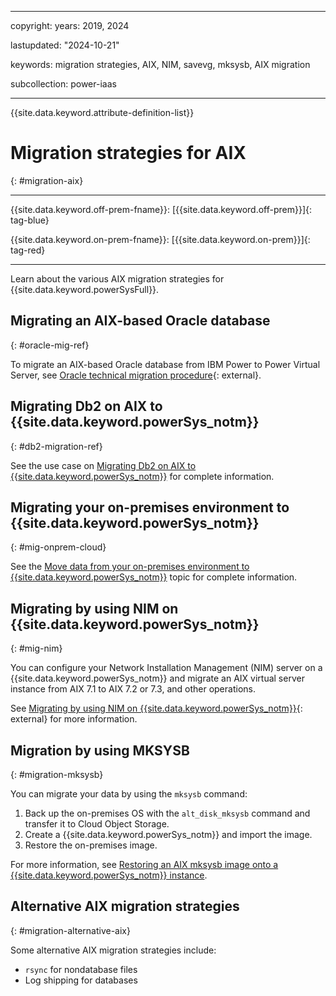 ﻿---

copyright:
  years: 2019, 2024

lastupdated: "2024-10-21"

keywords: migration strategies, AIX, NIM, savevg, mksysb, AIX migration

subcollection: power-iaas

---

{{site.data.keyword.attribute-definition-list}}

# Migration strategies for AIX
{: #migration-aix}

---



{{site.data.keyword.off-prem-fname}}: [{{site.data.keyword.off-prem}}]{: tag-blue}


{{site.data.keyword.on-prem-fname}}: [{{site.data.keyword.on-prem}}]{: tag-red}


---

Learn about the various AIX migration strategies for {{site.data.keyword.powerSysFull}}.

## Migrating an AIX-based Oracle database
{: #oracle-mig-ref}

To migrate an AIX-based Oracle database from IBM Power to Power Virtual Server, see [Oracle technical migration procedure](https://cloud.ibm.com/media/docs/downloads/power-iaas/Oracle_Technical_Migration_procedure.pdf){: external}.


## Migrating Db2 on AIX to {{site.data.keyword.powerSys_notm}}
{: #db2-migration-ref}

See the use case on [Migrating Db2 on AIX to {{site.data.keyword.powerSys_notm}}](/docs/power-iaas?topic=power-iaas-db2-migration) for complete information.

## Migrating your on-premises environment to {{site.data.keyword.powerSys_notm}}
{: #mig-onprem-cloud}

See the [Move data from your on-premises environment to {{site.data.keyword.powerSys_notm}}](/docs/power-iaas?topic=power-iaas-move-data-to-cloud) topic for complete information.

## Migrating by using NIM on {{site.data.keyword.powerSys_notm}}
{: #mig-nim}

You can configure your Network Installation Management (NIM) server on a {{site.data.keyword.powerSys_notm}} and migrate an AIX virtual server instance from AIX 7.1 to AIX 7.2 or 7.3, and other operations.

See [Migrating by using NIM on {{site.data.keyword.powerSys_notm}}](https://www.ibm.com/support/pages/node/7033798){: external} for more information.

## Migration by using MKSYSB
{: #migration-mksysb}

You can migrate your data by using the `mksysb` command:

1. Back up the on-premises OS with the `alt_disk_mksysb` command and transfer it to Cloud Object Storage.
2. Create a {{site.data.keyword.powerSys_notm}} and import the image.
3. Restore the on-premises image.

For more information, see [Restoring an AIX mksysb image onto a {{site.data.keyword.powerSys_notm}} instance](/docs/power-iaas?topic=power-iaas-restoring-aix-mksysb-image).

## Alternative AIX migration strategies
{: #migration-alternative-aix}

Some alternative AIX migration strategies include:

- `rsync` for nondatabase files
- Log shipping for databases
